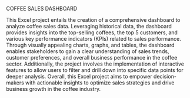 COFFEE SALES DASHBOARD

This Excel project entails the creation of a comprehensive dashboard to analyze coffee sales data. 
Leveraging historical data, the dashboard provides insights into the top-selling coffees, the top 5 customers, 
and various key performance indicators (KPIs) related to sales performance. Through visually appealing charts, graphs, and tables, 
the dashboard enables stakeholders to gain a clear understanding of sales trends, customer preferences, and overall business performance in the coffee sector. 
Additionally, the project involves the implementation of interactive features to allow users to filter and drill down into specific data points for deeper analysis.
Overall, this Excel project aims to empower decision-makers with actionable insights to optimize sales strategies and drive business growth in the coffee industry.
